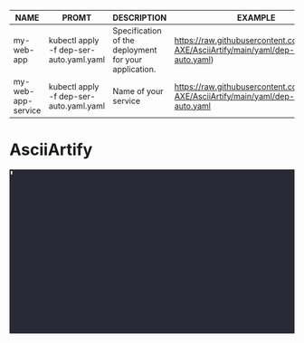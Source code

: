 
|       NAME         |  PROMT                                        |     DESCRIPTION                                              |      EXAMPLE        |
|--------------------|-----------------------------------------------|--------------------------------------------------------------|---------------------|
|    my-web-app      |    kubectl apply -f dep-ser-auto.yaml.yaml    |     Specification of the deployment for your application.    | https://raw.githubusercontent.com/Jasson-AXE/AsciiArtify/main/yaml/dep-ser-auto.yaml) |
| my-web-app-service |    kubectl apply -f dep-ser-auto.yaml.yaml    |                        Name of your service                  | https://raw.githubusercontent.com/Jasson-AXE/AsciiArtify/main/yaml/dep-ser-auto.yaml     |


# AsciiArtify
![Image](.data/demo.gif)
